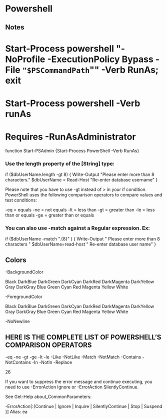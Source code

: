 # Powershell

## Notes

# Start-Process powershell "-NoProfile -ExecutionPolicy Bypass -File `"$PSCommandPath`"" -Verb RunAs; exit
# Start-Process powershell -Verb runAs
# Requires -RunAsAdministrator

function Start-PSAdmin {Start-Process PowerShell -Verb RunAs}

### Use the length property of the [String] type:

if ($dbUserName.length -gt 8) {
    Write-Output "Please enter more than 8 characters."
    $dbUserName = Read-Host "Re-enter database username"
}

Please note that you have to use -gt instead of > in your if condition. PowerShell uses the following comparison operators to compare values and test conditions:

-eq = equals
-ne = not equals
-lt = less than
-gt = greater than
-le = less than or equals
-ge = greater than or equals

### You can also use -match against a Regular expression. Ex:

if ($dbUserName -match ".{8}" )
{
    Write-Output " Please enter more than 8 characters "
    $dbUserName=read-host " Re-enter database user name"
}

## Colors

-BackgroundColor

Black
DarkBlue
DarkGreen
DarkCyan
DarkRed
DarkMagenta
DarkYellow
Gray
DarkGray
Blue
Green
Cyan
Red
Magenta
Yellow
White

-ForegroundColor

Black
DarkBlue
DarkGreen
DarkCyan
DarkRed
DarkMagenta
DarkYellow
Gray
DarkGray
Blue
Green
Cyan
Red
Magenta
Yellow
White

-NoNewline

## HERE IS THE COMPLETE LIST OF POWERSHELL’S COMPARISON OPERATORS

-eq
-ne
-gt
-ge
-lt
-le
-Like
-NotLike
-Match
-NotMatch
-Contains
-NotContains
-In
-NotIn
-Replace

26

If you want to suppress the error message and continue executing, you need to use -ErrorAction Ignore or -ErrorAction SilentlyContinue.

See Get-Help about_CommonParameters:

 -ErrorAction[:{Continue | Ignore | Inquire | SilentlyContinue | Stop |
     Suspend }]
     Alias: ea
     
     